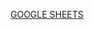 [GOOGLE SHEETS](https://docs.google.com/spreadsheets/d/19jcpSojgSvrWKtmhbYgGbx_gXdww-btndFVf6QFk7yI/edit?usp=sharing)
